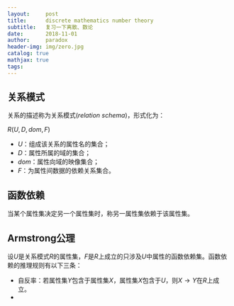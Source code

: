 ```yaml
---
layout:     post
title:      discrete mathematics number theory
subtitle:   复习一下离散、数论
date:       2018-11-01
author:     paradox
header-img: img/zero.jpg
catalog: true
mathjax: true
tags:
---
```


## 关系模式

关系的描述称为关系模式$(relation\ schema)$，形式化为：

$R(U,D,dom,F)$

- $U$：组成该关系的属性名的集合；
- $D$：属性所属的域的集合；
- $dom$：属性向域的映像集合；
- $F​$：为属性间数据的依赖关系集合。

## 函数依赖

当某个属性集决定另一个属性集时，称另一属性集依赖于该属性集。

## Armstrong公理

设$U$是关系模式$R$的属性集，$F$是$R$上成立的只涉及$U$中属性的函数依赖集。函数依赖的推理规则有以下三条：

- 自反率：若属性集$Y$包含于属性集$X$，属性集$X$包含于$U$，则$X \to Y$在$R$上成立。
- 


